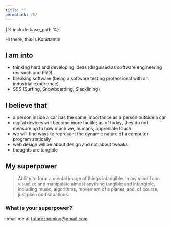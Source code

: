 ```yaml
---
title: ""
permalink: /k/
---
```


{% include base_path %}

Hi there, this is Konstantin

## I am into

 - thinking hard and developing ideas (disguised as software engineering research and PhD)
 - breaking software (being a software testing professional with an industrial experience)
 - SSS (Surfing, Snowboarding, Slacklining)

## I believe that

* a person inside a car has the same importance as a person outside a car
* digital devices will become more tactile; as of today, they do not measure up to how much we, humans, appreciate touch
* we will find ways to represent the dynamic nature of a computer program statically <!-- ; no information loss -->
* web design will be about design and not about tweaks 
* thoughts are tangible 

## My superpower

> Ability to form a mental image of things intangible.
> In my mind I can visualize and manipulate almost anything tangible and intangible, including music, algorithms, movement of a planet, and, of course, just plain odd situations.

### What is your superpower?

email me at [futurezooming@gmail.com](mailto:futurezooming@gmail.com)



